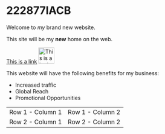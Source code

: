 <!DOCTYPE html>
<html>
<head>
<title>Nice WebPage</title>
<meta charset="UTF-8">
<meta name="description" content="This is my first website. It includes lots of information about my life.">
</head>
<body>
<h1>222877IACB</h1>
<p>Welcome to <em>my</em> brand new website.</p>
<p>This site will be my <strong>new</strong> home on the web.</p>
<a href="https://taltech.ee/">This is a link</a>
<img src="testpic.jpg" alt="This is a test image" height="42" width="42">
<p>This website will have the following benefits for my business:</p>
<ul>
<li>Increased traffic </li>
<li>Global Reach</li>
<li>Promotional Opportunities</li>
</ul>
<table>
<tr>
<td>Row 1 - Column 1</td>
<td>Row 1 - Column 2 </td>
</tr>
<tr>
<td>Row 2 - Column 1</td>
<td>Row 2 - Column 2</td>
</tr>
</table>
</body>
</html>

